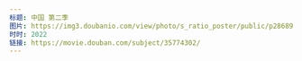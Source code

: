```yaml
---
标题: 中国 第二季
图片: https://img3.doubanio.com/view/photo/s_ratio_poster/public/p2868984702.webp
时时: 2022
链接: https://movie.douban.com/subject/35774302/
---
```

